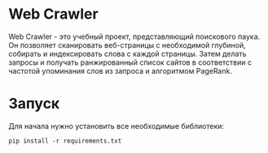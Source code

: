 # Web Crawler
Web Crawler - это учебный проект, представляющий поискового паука. Он позволяет сканировать веб-страницы с необходимой 
глубиной, собирать и индексировать слова с каждой страницы. Затем делать запросы и получать ранжированный список сайтов 
в соответствии с частотой упоминания слов из запроса и алгоритмом PageRank.

# Запуск
Для начала нужно установить все необходимые библиотеки:
```
pip install -r requirements.txt
```
